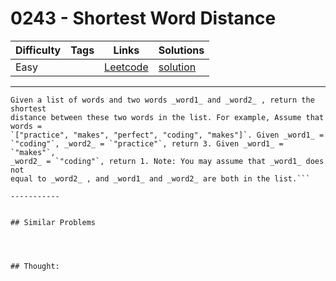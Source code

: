 # 0243 - Shortest Word Distance

Difficulty  | Tags | Links | Solutions
----------- | ---- | ----- | -----
Easy |  | [Leetcode](https://leetcode.com/problems/shortest-word-distance) | [solution](https://leetcode.com/problems/shortest-word-distance/solution/)


-----------

```
Given a list of words and two words _word1_ and _word2_ , return the shortest
distance between these two words in the list. For example, Assume that words =
`["practice", "makes", "perfect", "coding", "makes"]`. Given _word1_ =
`"coding"`, _word2_ = `"practice"`, return 3. Given _word1_ = `"makes"`,
_word2_ = `"coding"`, return 1. Note: You may assume that _word1_ does not
equal to _word2_ , and _word1_ and _word2_ are both in the list.```

-----------


## Similar Problems




## Thought:
